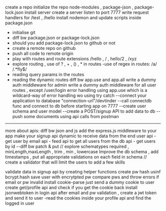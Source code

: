 create a repo
initialize the repo
node-modules , package-json , package-lock.json 
install server
create a server
listen to port 7777
write request handlers for /test , /hello
install nodemon and update scripts inside package.json

- initialise git
- diff bw package.json or package-lock.json
- should you add package-lock.json to github or not
- create a remote repo on github
- push all code to remote origin
- play with routes and route extensions /hello , / , hello/2 , /xyz
- explore routing , use of ? , + , () , * in routes
-use of regex in routes: /a/ /.*fly$/
- reading query params in the routes
- reading the dynamic routes
diff bw app.use and app.all
write a dummy auth middleware for admin
write a dummy auth middleware for all user routes , except /user/login
error handling using app.use which is a wildcard-way of error handling wo using try catch
--connect your application to database "connection-url"/devtinder
--call connectdb func and connect to db before starting app on 7777
--create user schema and user model
--create a POST/signup API to add data to db
--push some documents using api calls from postman
---------

more about apis:
diff bw json and js
add the express.js middleware to your app
make your signup api dynamic to receive data from the end user
api - get user by email
api - feed api to get all users from the db
api - get users by id
--diff bw patch & put
// explore schematypes 
required , minLength,maxLength , trim , min , lowercase
Improve the db schema , add timestamps , put all appropriate validations on each field in schema
// create a validator that will limit the users to add a few skills


validate data in signup api by creating helper functions
create pw hash usinf bcrypt.hash save user with encrytpted pw 
compare pws and throw errors if email or pw invalid
install cookie-parse
just send a dummy cookie to user
create get/profile api and check if you get the cookie back
install jsonwebtoken
in login api after email and pw validation , create a jwt token and send it to user
-read the cookies inside your profile api and find the logged in user

